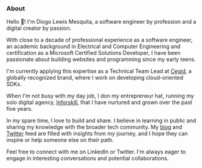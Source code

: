 ### About
Hello 👋! I'm Diogo Lewis Mesquita, a software engineer by profession and a digital creator by passion. 

With close to a decade of professional experience as a software engineer, an academic background in Electrical and Computer Engineering and certification as a Microsoft Certified Solutions Developer, I have been passionate about building websites and programming since my early teens.

I'm currently applying this expertise as a Technical Team Lead at [Cegid](https://www.cegid.com/en/), a globally recognized brand, where I work on developing cloud-oriented SDKs. 

When I'm not busy with my day job, I don my entrepreneur hat, running my solo digital agency, [Inforskill](https://www.inforskill.com/), that I have nurtured and grown over the past five years.

In my spare time, I love to build and share. I believe in learning in public and sharing my knowledge with the broader tech community. My [blog](../blog/) and [Twitter](https://twitter.com/iamdlm) feed are filled with insights from my journey, and I hope they can inspire or help someone else on their path.

Feel free to connect with me on LinkedIn or Twitter. I'm always eager to engage in interesting conversations and potential collaborations. 